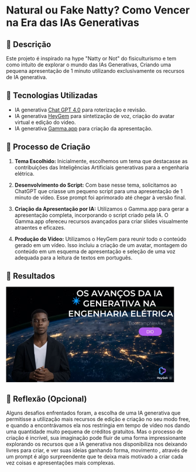 # Natural ou Fake Natty? Como Vencer na Era das IAs Generativas


## 📒 Descrição
 Este projeto é inspirado na hype "Natty or Not" do fisiculturismo e tem como intuito de explorar o mundo das IAs Generativas, Criando 
uma pequena apresentação de 1 minuto utilizando exclusivamente os recursos de IA generativa.

## 🤖 Tecnologias Utilizadas
 - IA generativa [Chat GPT 4.0](https://chatgpt.com/) para roterização e revisão.
 - IA generativa [HeyGem](https://www.heygen.com/) para sintetização de voz, criação do avatar virtual e edição do video.
 - IA generativa [Gamma.app](https://gamma.app/) para criação da apresentação.

## 🧐 Processo de Criação
1. **Tema Escolhido:** Inicialmente, escolhemos um tema que destacasse as contribuições das Inteligências Artificiais generativas para a engenharia elétrica.

2. **Desenvolvimento do Script:** Com base nesse tema, solicitamos ao ChatGPT que criasse um pequeno script para uma apresentação de 1 minuto de vídeo. Esse prompt foi aprimorado até chegar à versão final.

3. **Criação da Apresentação por IA:** Utilizamos o Gamma.app para gerar a apresentação completa, incorporando o script criado pela IA. O Gamma.app ofereceu recursos avançados para criar slides visualmente atraentes e eficazes.

4. **Produção do Vídeo:** Utilizamos o HeyGem para reunir todo o conteúdo gerado em um vídeo. Isso incluiu a criação de um avatar, montagem do conteúdo em um esquema de apresentação e seleção de uma voz adequada para a leitura de textos em português.



## 🚀 Resultados

[![Os avanços da IA generativa na engenharia elétrica](https://github.com/Evandro-J-P-Pedro/lab-natty-or-not/blob/main/IA%20generativa.png)](https://app.heygen.com/share/7c4dc0f0fa8041ad95a7a0cd0c8cc14a)



## 💭 Reflexão (Opcional)
Alguns desafios enfrentados foram, a escolha de uma IA generativa que permitisse a utilização mais recursos de edição e criação no seu modo free, e quando a encontrávamos ela nos restringia em tempo de vídeo nos dando uma quantidade muito pequena de créditos gratuitos. 
Mas o processo de criação é incrível, sua imaginação pode fluir de uma forma impressionante   explorando os recursos que a IA generativa nos disponibiliza nos deixando livres para criar, e ver suas ideias ganhando  forma, movimento , através de um prompt é algo surpreendente que te deixa mais motivado a criar cada vez coisas e apresentações mais complexas.

